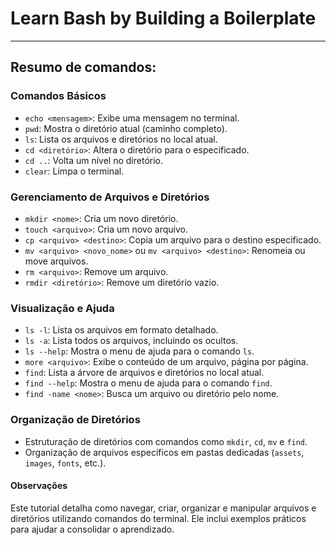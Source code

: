 # Learn Bash by Building a Boilerplate
---
## Resumo de comandos:

### Comandos Básicos
- `echo <mensagem>`: Exibe uma mensagem no terminal.
- `pwd`: Mostra o diretório atual (caminho completo).
- `ls`: Lista os arquivos e diretórios no local atual.
- `cd <diretório>`: Altera o diretório para o especificado.
- `cd ..`: Volta um nível no diretório.
- `clear`: Limpa o terminal.

### Gerenciamento de Arquivos e Diretórios
- `mkdir <nome>`: Cria um novo diretório.
- `touch <arquivo>`: Cria um novo arquivo.
- `cp <arquivo> <destino>`: Copia um arquivo para o destino especificado.
- `mv <arquivo> <novo_nome>` ou `mv <arquivo> <destino>`: Renomeia ou move arquivos.
- `rm <arquivo>`: Remove um arquivo.
- `rmdir <diretório>`: Remove um diretório vazio.

### Visualização e Ajuda
- `ls -l`: Lista os arquivos em formato detalhado.
- `ls -a`: Lista todos os arquivos, incluindo os ocultos.
- `ls --help`: Mostra o menu de ajuda para o comando `ls`.
- `more <arquivo>`: Exibe o conteúdo de um arquivo, página por página.
- `find`: Lista a árvore de arquivos e diretórios no local atual.
- `find --help`: Mostra o menu de ajuda para o comando `find`.
- `find -name <nome>`: Busca um arquivo ou diretório pelo nome.

### Organização de Diretórios
- Estruturação de diretórios com comandos como `mkdir`, `cd`, `mv` e `find`.
- Organização de arquivos específicos em pastas dedicadas (`assets`, `images`, `fonts`, etc.).

#### Observações
Este tutorial detalha como navegar, criar, organizar e manipular arquivos e diretórios utilizando comandos do terminal. Ele inclui exemplos práticos para ajudar a consolidar o aprendizado.

